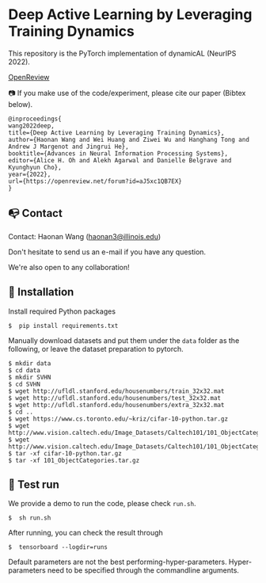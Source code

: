 # Deep Active Learning by Leveraging Training Dynamics

This repository is the PyTorch implementation of dynamicAL (NeurIPS 2022).

[OpenReview](https://openreview.net/pdf?id=aJ5xc1QB7EX)

:camera: If you make use of the code/experiment, please cite our paper (Bibtex below).

```
@inproceedings{
wang2022deep,
title={Deep Active Learning by Leveraging Training Dynamics},
author={Haonan Wang and Wei Huang and Ziwei Wu and Hanghang Tong and Andrew J Margenot and Jingrui He},
booktitle={Advances in Neural Information Processing Systems},
editor={Alice H. Oh and Alekh Agarwal and Danielle Belgrave and Kyunghyun Cho},
year={2022},
url={https://openreview.net/forum?id=aJ5xc1QB7EX}
}
```

## :mailbox_with_no_mail: Contact
Contact: Haonan Wang (haonan3@illinois.edu)

Don't hesitate to send us an e-mail if you have any question.

We're also open to any collaboration!


## :wrench: Installation
Install required Python packages
```console
$  pip install requirements.txt
```


Manually download datasets and put them under the `data` folder as the following, or leave the dataset preparation to pytorch.
```console
$ mkdir data
$ cd data
$ mkdir SVHN
$ cd SVHN
$ wget http://ufldl.stanford.edu/housenumbers/train_32x32.mat
$ wget http://ufldl.stanford.edu/housenumbers/test_32x32.mat
$ wget http://ufldl.stanford.edu/housenumbers/extra_32x32.mat
$ cd ..
$ wget https://www.cs.toronto.edu/~kriz/cifar-10-python.tar.gz
$ wget http://www.vision.caltech.edu/Image_Datasets/Caltech101/101_ObjectCategories.tar.gz
$ wget http://www.vision.caltech.edu/Image_Datasets/Caltech101/101_ObjectCategories.tar.gz
$ tar -xf cifar-10-python.tar.gz
$ tar -xf 101_ObjectCategories.tar.gz
```

## :hammer: Test run
We provide a demo to run the code, please check `run.sh`.
```console
$  sh run.sh
```

After running, you can check the result through
```console
$  tensorboard --logdir=runs
```

Default parameters are not the best performing-hyper-parameters. Hyper-parameters need to be specified through the commandline arguments.